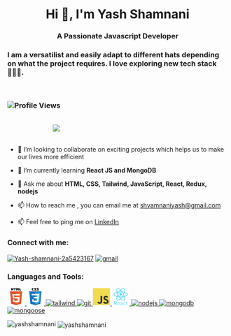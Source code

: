  <h1 align="center">Hi 👋, I'm Yash Shamnani</h1>
<h3 align="center">A Passionate Javascript Developer </h3>

### I am a versatilist and easily adapt to different hats depending on what the project requires. I love exploring new tech stack 👨🏻‍💻. 

<br>

### ![Profile Views](https://komarev.com/ghpvc/?username=yashshamnani)
<br>

<img align = "right" width = "400" src="https://camo.githubusercontent.com/c1dcb74cc1c1835b1d716f5051499a2814c683c806b15f04b0eba492863703e9/68747470733a2f2f63646e2e6472696262626c652e636f6d2f75736572732f3733303730332f73637265656e73686f74732f363538313234332f6176656e746f2e676966">

<!-- <p align="left"> <img src="https://komarev.com/ghpvc/?username=shivanand0297&label=Profile%20views&color=0e75b6&style=flat" alt="shivanand0297" /> </p> -->
<br>
<br>

-  🤝    I’m looking to collaborate on exciting projects which helps us to make our lives more efficient

- 🌱 I’m currently learning **React JS and MongoDB**

- 💬 Ask me about **HTML, CSS, Tailwind, JavaScript, React, Redux, nodejs**

- 📫 How to reach me , you can email me at shyamnaniyash@gmail.com

- 📫 Feel free to ping me on [LinkedIn](https://www.linkedin.com/in/yash-shamnani-a76a34203/)

<h3 align="left">Connect with me:</h3>
<p align="left">
<a href="https://www.linkedin.com/in/yash-shamnani-a76a34203/" target="blank"><img align="center" src="https://raw.githubusercontent.com/rahuldkjain/github-profile-readme-generator/master/src/images/icons/Social/linked-in-alt.svg" alt="Yash-shamnani-2a5423167" height="30" width="40" /></a>
 <a href="https://gmail.com/" target="blank"><img align="center" src="https://user-images.githubusercontent.com/51487163/197837720-984ba8ab-4e03-4c65-ac71-40d6d15f1267.png" alt="gmail" height="30" width="40" /></a>
</p>

<h3 align="left">Languages and Tools:</h3>
<p align="left"><!--  html  --><a href="https://www.w3.org/html/" target="_blank" rel="noreferrer"> <img src="https://raw.githubusercontent.com/devicons/devicon/master/icons/html5/html5-original-wordmark.svg" alt="html5" width="40" height="40"/> </a><!-- css --><a href="https://www.w3schools.com/css/" target="_blank" rel="noreferrer"> <img src="https://raw.githubusercontent.com/devicons/devicon/master/icons/css3/css3-original-wordmark.svg" alt="css3" width="40" height="40"/> </a><!-- tailwind --><a href="https://tailwindcss.com/" target="_blank" rel="noreferrer"> <img src="https://www.vectorlogo.zone/logos/tailwindcss/tailwindcss-icon.svg" alt="tailwind" width="40" height="40"/> </a><!-- bootstrap -->  <a href="https://git-scm.com/" target="_blank" rel="noreferrer"> <img src="https://www.vectorlogo.zone/logos/git-scm/git-scm-icon.svg" alt="git" width="40" height="40"/> </a><!-- javascript --><a href="https://developer.mozilla.org/en-US/docs/Web/JavaScript" target="_blank" rel="noreferrer"> <img src="https://raw.githubusercontent.com/devicons/devicon/master/icons/javascript/javascript-original.svg" alt="javascript" width="40" height="40"/></a><!-- reactjs --><a href="https://reactjs.org/" target="_blank" rel="noreferrer"> <img src="https://raw.githubusercontent.com/devicons/devicon/master/icons/react/react-original-wordmark.svg" alt="react" width="40" height="40"/> </a><!--  nodejs --><a href="https://nodejs.org/en/" target="_blank" rel="noreferrer"> <img src="https://res.cloudinary.com/practicaldev/image/fetch/s--Lvl1ZNKy--/c_imagga_scale,f_auto,fl_progressive,h_420,q_auto,w_1000/https://dev-to-uploads.s3.amazonaws.com/uploads/articles/1ph7yc1i1vqqgwpxegw5.png" alt="nodejs" width="40" height="40"/> </a><!--  mongodb --><a href="https://www.mongodb.com/" target="_blank" rel="noreferrer"> <img src="https://miro.medium.com/max/512/1*doAg1_fMQKWFoub-6gwUiQ.png" alt="mongodb" width="40" height="40"/></a><!--  mongoose --><a href="https://mongoosejs.com/" target="_blank" rel="noreferrer"> <img src="https://cms-assets.tutsplus.com/uploads/users/34/posts/29527/preview_image/mongoose.jpg" alt="mongoose" width="40" height="40"/></a>
  
<!-- mongoose -->
  
  
  
</p>

<p><img align="left" src="https://github-readme-stats.vercel.app/api/top-langs?username=yashshamnani&show_icons=true&locale=en&layout=compact" alt="yashshamnani" /></p>

<p>&nbsp;<img align="center" src="https://github-readme-stats.vercel.app/api?username=yashshamnani&show_icons=true&locale=en" alt="yashshamnani" /></p>
